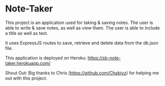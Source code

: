 # Note-Taker

This project is an application used for taking & saving notes. The user is able to write & save notes, as well as view them. The user is able to include a title as well as text.

It uses ExpressJS routes to save, retrieve and delete data from the db.json file.

This application is deployed on Heroku: https://sb-note-taker.herokuapp.com/

Shout Out:
Big thanks to Chris (https://github.com/Chabivz) for helping me out with this project.
